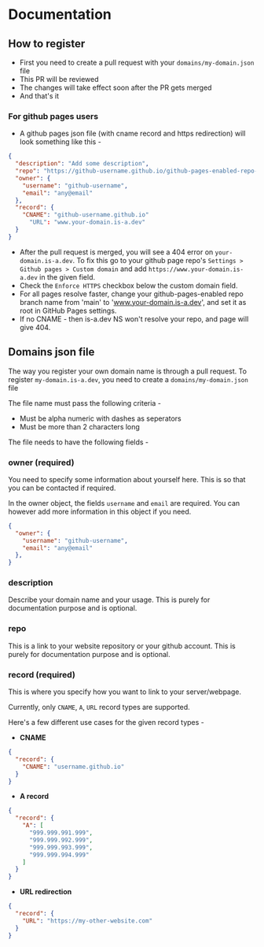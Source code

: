 # Documentation

## How to register
* First you need to create a pull request with your `domains/my-domain.json` file
* This PR will be reviewed
* The changes will take effect soon after the PR gets merged
* And that's it

### For github pages users
* A github pages json file (with cname record and https redirection) will look something like this -
```json
{
  "description": "Add some description",
  "repo": "https://github-username.github.io/github-pages-enabled-repo-that-[your-domain.is-a.dev]-points-to",
  "owner": {
    "username": "github-username",
    "email": "any@email"
  },
  "record": {
    "CNAME": "github-username.github.io"
      "URL": "www.your-domain.is-a.dev"
  }
}
```
* After the pull request is merged, you will see a 404 error on `your-domain.is-a.dev`. To fix this go to your github page repo's `Settings > Github pages > Custom domain` and add `https://www.your-domain.is-a.dev` in the given field.
* Check the `Enforce HTTPS` checkbox below the custom domain field.
* For all pages resolve faster, change your github-pages-enabled repo branch name from 'main' to 'www.your-domain.is-a.dev', and set it as root in GitHub Pages settings.
* If no CNAME - then is-a.dev NS won't resolve your repo, and page will give 404.

## Domains json file
The way you register your own domain name is through a pull request.
To register `my-domain.is-a.dev`, you need to create a `domains/my-domain.json` file

The file name must pass the following criteria -
* Must be alpha numeric with dashes as seperators
* Must be more than 2 characters long


The file needs to have the following fields -

### owner (required)
You need to specify some information about yourself here.
This is so that you can be contacted if required.

In the owner object, the fields `username` and `email` are required. You can however add more information in this object if you need.
```json
{
  "owner": {
    "username": "github-username",
    "email": "any@email"
  },
}
```

### description
Describe your domain name and your usage. This is purely for documentation purpose and is optional.


### repo
This is a link to your website repository or your github account. This is purely for documentation purpose and is optional.


### record (required)
This is where you specify how you want to link to your server/webpage.

Currently, only `CNAME`, `A`, `URL` record types are supported.

Here's a few different use cases for the given record types -

* **CNAME**
```json
{
  "record": {
    "CNAME": "username.github.io"
  }
}
```

* **A record**
```json
{
  "record": {
    "A": [
      "999.999.991.999",
      "999.999.992.999",
      "999.999.993.999",
      "999.999.994.999"
    ]
  }
}
```

* **URL redirection**
```json
{
  "record": {
    "URL": "https://my-other-website.com"
  }
}
```

